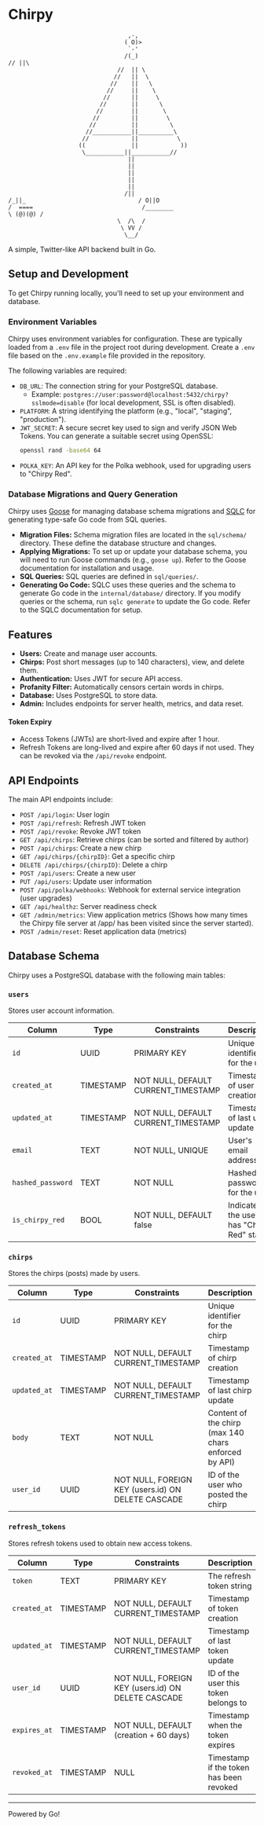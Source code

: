 # Chirpy

```
                                  ,-,
                                 ( O)>
                                  `-'
                                 /(_)                                // ||\
                               //  || \
                              //   ||  \
                             //    ||   \
                            //     ||    \
                           //      ||     \
                          //       ||      \
                         //        ||       \
                        //         ||        \
                       //          ||         \
                      //___________||__________\
                     //            ||           \
                    ((             ||            ))
                     \___________||___________//
                                  ||
                                  ||
                                  ||
                                  ||
                                  ||
                                 /||                                /_||_                                / O||O                               /  ====                               /________                              \ (@)(@) /
                               \  /\  /
                                \ VV /
                                 \__/
```

A simple, Twitter-like API backend built in Go.

## Setup and Development

To get Chirpy running locally, you'll need to set up your environment and database.

### Environment Variables

Chirpy uses environment variables for configuration. These are typically loaded from a `.env` file in the project root during development. Create a `.env` file based on the `.env.example` file provided in the repository.

The following variables are required:

*   `DB_URL`: The connection string for your PostgreSQL database.
    *   Example: `postgres://user:password@localhost:5432/chirpy?sslmode=disable` (for local development, SSL is often disabled).
*   `PLATFORM`: A string identifying the platform (e.g., "local", "staging", "production").
*   `JWT_SECRET`: A secure secret key used to sign and verify JSON Web Tokens. You can generate a suitable secret using OpenSSL:
    ```bash
    openssl rand -base64 64
    ```
*   `POLKA_KEY`: An API key for the Polka webhook, used for upgrading users to "Chirpy Red".

### Database Migrations and Query Generation

Chirpy uses [Goose](https://github.com/pressly/goose) for managing database schema migrations and [SQLC](https://sqlc.dev/) for generating type-safe Go code from SQL queries.

*   **Migration Files:** Schema migration files are located in the `sql/schema/` directory. These define the database structure and changes.
*   **Applying Migrations:** To set up or update your database schema, you will need to run Goose commands (e.g., `goose up`). Refer to the Goose documentation for installation and usage.
*   **SQL Queries:** SQL queries are defined in `sql/queries/`.
*   **Generating Go Code:** SQLC uses these queries and the schema to generate Go code in the `internal/database/` directory. If you modify queries or the schema, run `sqlc generate` to update the Go code. Refer to the SQLC documentation for setup.

## Features

*   **Users:** Create and manage user accounts.
*   **Chirps:** Post short messages (up to 140 characters), view, and delete them.
*   **Authentication:** Uses JWT for secure API access.
*   **Profanity Filter:** Automatically censors certain words in chirps.
*   **Database:** Uses PostgreSQL to store data.
*   **Admin:** Includes endpoints for server health, metrics, and data reset.

#### Token Expiry
*   Access Tokens (JWTs) are short-lived and expire after 1 hour.
*   Refresh Tokens are long-lived and expire after 60 days if not used. They can be revoked via the `/api/revoke` endpoint.

## API Endpoints

The main API endpoints include:

*   `POST /api/login`: User login
*   `POST /api/refresh`: Refresh JWT token
*   `POST /api/revoke`: Revoke JWT token
*   `GET /api/chirps`: Retrieve chirps (can be sorted and filtered by author)
*   `POST /api/chirps`: Create a new chirp
*   `GET /api/chirps/{chirpID}`: Get a specific chirp
*   `DELETE /api/chirps/{chirpID}`: Delete a chirp
*   `POST /api/users`: Create a new user
*   `PUT /api/users`: Update user information
*   `POST /api/polka/webhooks`: Webhook for external service integration (user upgrades)
*   `GET /api/healthz`: Server readiness check
*   `GET /admin/metrics`: View application metrics (Shows how many times the Chirpy file server at /app/ has been visited since the server started).
*   `POST /admin/reset`: Reset application data (metrics)

## Database Schema

Chirpy uses a PostgreSQL database with the following main tables:

### `users`

Stores user account information.

| Column          | Type      | Constraints                               | Description                                  |
|-----------------|-----------|-------------------------------------------|----------------------------------------------|
| `id`            | UUID      | PRIMARY KEY                               | Unique identifier for the user               |
| `created_at`    | TIMESTAMP | NOT NULL, DEFAULT CURRENT_TIMESTAMP       | Timestamp of user creation                   |
| `updated_at`    | TIMESTAMP | NOT NULL, DEFAULT CURRENT_TIMESTAMP       | Timestamp of last user update                |
| `email`         | TEXT      | NOT NULL, UNIQUE                          | User's email address                         |
| `hashed_password` | TEXT      | NOT NULL                                  | Hashed password for the user                 |
| `is_chirpy_red` | BOOL      | NOT NULL, DEFAULT false                   | Indicates if the user has "Chirpy Red" status |

### `chirps`

Stores the chirps (posts) made by users.

| Column       | Type      | Constraints                               | Description                                     |
|--------------|-----------|-------------------------------------------|-------------------------------------------------|
| `id`         | UUID      | PRIMARY KEY                               | Unique identifier for the chirp                 |
| `created_at` | TIMESTAMP | NOT NULL, DEFAULT CURRENT_TIMESTAMP       | Timestamp of chirp creation                     |
| `updated_at` | TIMESTAMP | NOT NULL, DEFAULT CURRENT_TIMESTAMP       | Timestamp of last chirp update                  |
| `body`       | TEXT      | NOT NULL                                  | Content of the chirp (max 140 chars enforced by API) |
| `user_id`    | UUID      | NOT NULL, FOREIGN KEY (users.id) ON DELETE CASCADE | ID of the user who posted the chirp             |

### `refresh_tokens`

Stores refresh tokens used to obtain new access tokens.

| Column       | Type      | Constraints                               | Description                               |
|--------------|-----------|-------------------------------------------|-------------------------------------------|
| `token`      | TEXT      | PRIMARY KEY                               | The refresh token string                  |
| `created_at` | TIMESTAMP | NOT NULL, DEFAULT CURRENT_TIMESTAMP       | Timestamp of token creation               |
| `updated_at` | TIMESTAMP | NOT NULL, DEFAULT CURRENT_TIMESTAMP       | Timestamp of last token update            |
| `user_id`    | UUID      | NOT NULL, FOREIGN KEY (users.id) ON DELETE CASCADE | ID of the user this token belongs to      |
| `expires_at` | TIMESTAMP | NOT NULL, DEFAULT (creation + 60 days)    | Timestamp when the token expires          |
| `revoked_at` | TIMESTAMP | NULL                                      | Timestamp if the token has been revoked   |

---

Powered by Go!
